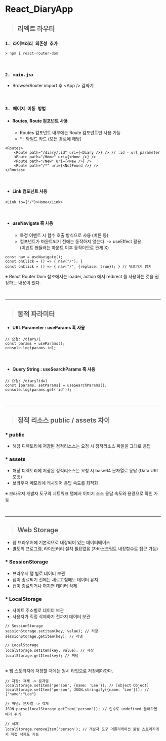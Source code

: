 # React_DiaryApp

> ## 리엑트 라우터

### `1. 라이브러리 의존성 추가`

```
> npm i react-router-dom
```

<br/>

### `2. main.jsx`

- BrowserRouter import 후 \<App /> 감싸기

<br/>

### `3. 페이지 이동 방법`

- #### Routes, Route 컴포넌트 사용
  - Routes 컴포넌트 내부에는 Route 컴포넌트만 사용 가능
  - \* : 와일드 카드 (모든 경로에 해당)

```
<Routes>
    <Route path="/diary/:id" uri={<Diary />} /> // :id - url parameter
    <Route path="/Home" uri={<Home />} />
    <Route path="/New" uri={<New />} />
    <Route path="/*" uri={<NotFound />} />
</Routes>
```

<br/>

- #### Link 컴포넌트 사용

```
<Link to={"/"}>Home</Link>
```

<br/>

- #### useNavigate 훅 사용
  - 특정 이벤트 시 함수 호출 방식으로 사용 (버튼 등)
  - 컴포넌트가 마운트되기 전에는 동작하지 않는다. -> useEffect 활용  
    (이벤트 핸들러는 마운트 이후 동작이므로 관계 X)

```
const nav = useNavigate();
const onClick = () => { nav("/"); }
const onClick = () => { nav("/", {replace: true}); } // 뒤로가기 방지
```

※ React Router Dom 참조에서는 loader, action 에서 redirect 를 사용하는 것을 권장하는 내용이 있다.

<br/>

---

> ## 동적 파라미터

- #### URL Parameter : **useParams** 훅 사용

```
// 요청: /diary/1
const params = useParams();
console.log(params.id);
```

<br/>

- #### Query String : **useSearchParams** 훅 사용

```
// 요청: /diary?id=1
const [params, setParams] = useSearchParams();
console.log(params.get('id'));
```

<br/>

---

> ## 정적 리소스 public / assets 차이

### \* public

- 해당 디렉토리에 저장된 정적리소스는 요청 시 정적리소스 파일을 그대로 응답

### \* assets

- 해당 디렉토리에 저장된 정적리소스는 요청 시 base64 문자열로 응답 (Data URI 포맷)
- 브라우저 메모리에 캐시되어 응답 속도를 최적화

※ 브라우저 개발자 도구의 네트워크 탭에서 이미지 소스 응답 속도와 용량으로 확인 가능

<br/>

---

> ## Web Storage

- 웹 브라우저에 기본적으로 내장되어 있는 데이터베이스
- 별도의 프로그램, 라이브러리 설치 필요없음 (자바스크립트 내장함수로 접근 가능)

### \* SessionStorage

- 브라우저 탭 별로 데이터 보관
- 탭이 종료되기 전에는 새로고침해도 데이터 유지
- 탭이 종료되거나 꺼지면 데이터 삭제

### \* LocalStorage

- 사이트 주소별로 데이터 보관
- 사용자가 직접 삭제하기 전까지 데이터 보관

```
// SessionStorage
sessionStorage.setitem(key, value); // 저장
sessionStorage.getitem(key); // 꺼냄

// LocalStorage
localStorage.setItem(key, value); // 저장
localStorage.getItem(key); // 꺼냄
```

<br/>
※ 웹 스토리지에 저장할 때에는 원시 타입으로 저장해야한다.

```
// 저장: 객체 -> 문자열
localStorage.setItem('person', {name: 'Lee'}); // [object Object]
localStorage.setItem('person', JSON.stringify({name: 'Lee'})); // {"name":"Lee"}

// 꺼냄: 문자열 -> 객체
JSON.parse(localStorage.getItem('person')); // 인수로 undefined 들어가면 에러 주의

// 삭제
localStorage.removeItem('person'); // 개발자 도구 어플리케이션 로컬 스토리지에서 직접 삭제도 가능
```
